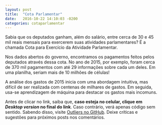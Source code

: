 ```yaml
---
layout: post
title:  "Cota Parlamentar"
date:   2016-10-22 14:10:03 -0200
categories: cotaparlamentar
---
```


Sabia que os deputados ganham, além do salário, entre cerca de 30 e 45 mil reais
mensais para exercerem suas atividades parlamentares? É a chamada Cota para
Exercício da Atividade Parlamentar.

Nos dados abertos do governo, encontramos os pagamentos feitos pelos deputados
através dessa cota. No ano de 2015, por exemplo, foram cerca de 370 mil
pagamentos com até 29 informações sobre cada um deles. Em uma planilha, seriam
mais de 10 milhões de células!

A análise dos gastos de 2015 inicia com uma abordagem intuitiva, mas difícil de
ser realizada com centenas de milhares de gastos. Em seguida, usa-se
aprendizagem de máquina para destacar os gastos mais incomuns.

Antes de clicar no link, saiba que, **caso esteja no celular, clique em
_Desktop version_ no final do link**. Caso contrário, verá apenas código sem
sentido. Sabendo disso, visite [Outliers no GitHub][outliers]. Deixe críticas
e sugestões para próximos posts nos comentários.

[outliers]: https://github.com/cemsbr/dados.gov.br/blob/master/Outliers.ipynb

